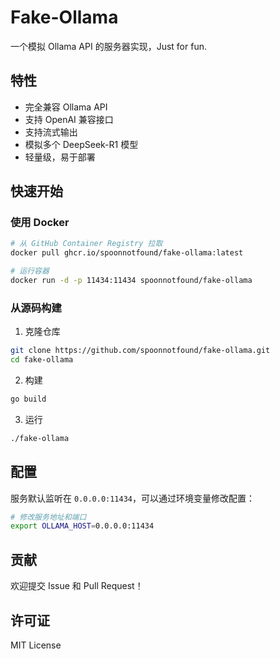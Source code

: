 # Fake-Ollama

一个模拟 Ollama API 的服务器实现，Just for fun.

## 特性

- 完全兼容 Ollama API
- 支持 OpenAI 兼容接口
- 支持流式输出
- 模拟多个 DeepSeek-R1 模型
- 轻量级，易于部署

## 快速开始

### 使用 Docker

```bash
# 从 GitHub Container Registry 拉取
docker pull ghcr.io/spoonnotfound/fake-ollama:latest

# 运行容器
docker run -d -p 11434:11434 spoonnotfound/fake-ollama
```

### 从源码构建

1. 克隆仓库
```bash
git clone https://github.com/spoonnotfound/fake-ollama.git
cd fake-ollama
```

2. 构建
```bash
go build
```

3. 运行
```bash
./fake-ollama
```

## 配置

服务默认监听在 `0.0.0.0:11434`，可以通过环境变量修改配置：

```bash
# 修改服务地址和端口
export OLLAMA_HOST=0.0.0.0:11434
```

## 贡献

欢迎提交 Issue 和 Pull Request！

## 许可证

MIT License